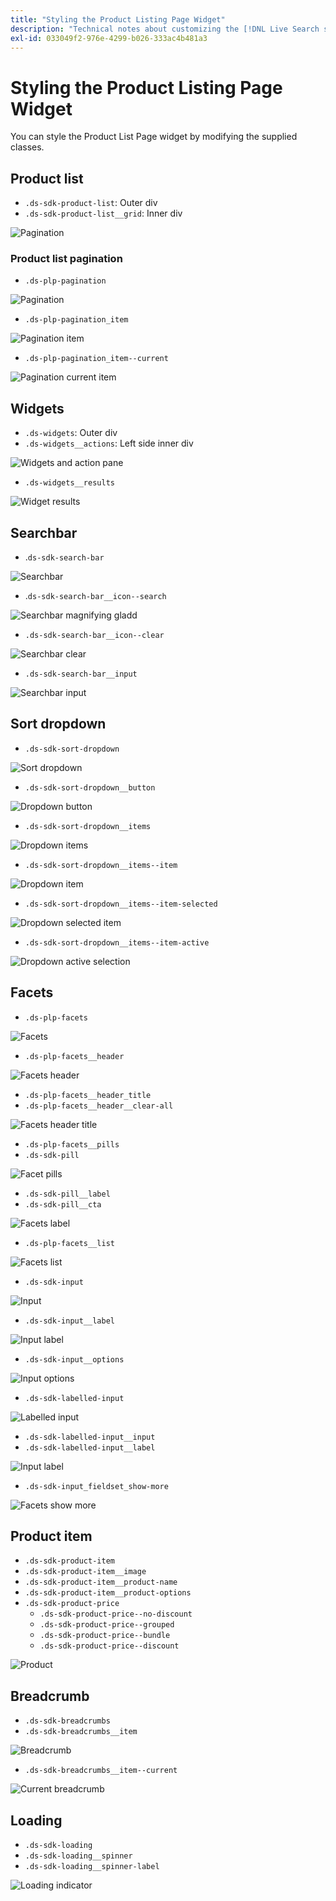 ```yaml
---
title: "Styling the Product Listing Page Widget"
description: "Technical notes about customizing the [!DNL Live Search storefront popover]"
exl-id: 033049f2-976e-4299-b026-333ac4b481a3
---
```

# Styling the Product Listing Page Widget

You can style the Product List Page widget by modifying the supplied classes.

## Product list

* `.ds-sdk-product-list`: Outer div
* `.ds-sdk-product-list__grid`: Inner div

![Pagination](assets/plp-css-product-list.png)

### Product list pagination

* `.ds-plp-pagination`

![Pagination](assets/plp-css-pagination.png)

* `.ds-plp-pagination_item`

![Pagination item](assets/plp-css-pagination-item.png)

* `.ds-plp-pagination_item--current`

![Pagination current item](assets/plp-css-pagination-item-current.png)

## Widgets

* `.ds-widgets`: Outer div
* `.ds-widgets__actions`: Left side inner div

![Widgets and action pane](assets/plp-css-widgets.png)

* `.ds-widgets__results`

![Widget results](assets/plp-css-widgets-results.png)

## Searchbar

* .`ds-sdk-search-bar`

![Searchbar](assets/plp-css-search-bar.png)

* .`ds-sdk-search-bar__icon--search`

![Searchbar magnifying gladd](assets/plp-css-search-bar-search.png)

* `.ds-sdk-search-bar__icon--clear`

![Searchbar clear](assets/plp-css-search-bar-clear.png)

* `.ds-sdk-search-bar__input`

![Searchbar input](assets/plp-css-search-bar-input.png)

## Sort dropdown

* `.ds-sdk-sort-dropdown`

![Sort dropdown](assets/plp-css-dropdown.png)

* `.ds-sdk-sort-dropdown__button`

![Dropdown button](assets/plp-css-dropdown-button.png)

* `.ds-sdk-sort-dropdown__items`

![Dropdown items](assets/plp-css-dropdown-items.png)

* `.ds-sdk-sort-dropdown__items--item`

![Dropdown item](assets/plp-css-dropdown-item.png)

* `.ds-sdk-sort-dropdown__items--item-selected`

![Dropdown selected item](assets/plp-css-dropdown-selected.png)

* `.ds-sdk-sort-dropdown__items--item-active`

![Dropdown active selection](assets/plp-css-dropdown-active.png)

## Facets


* `.ds-plp-facets`

![Facets](assets/plp-css-facets.png)

* `.ds-plp-facets__header`

![Facets header](assets/plp-css-facets-header.png)

* `.ds-plp-facets__header_title`
* `.ds-plp-facets__header__clear-all`

![Facets header title](assets/plp-css-facets-title-clear.png)

* `.ds-plp-facets__pills`
* `.ds-sdk-pill`

![Facet pills](assets/plp-css-facets-pill.png)

* `.ds-sdk-pill__label`
* `.ds-sdk-pill__cta`

![Facets label](assets/plp-css-pill-label-cta.png)

* `.ds-plp-facets__list`

![Facets list](assets/plp-css-facets-list.png)

* `.ds-sdk-input`

![Input](assets/plp-css-sdk-input.png)

* `.ds-sdk-input__label`

![Input label](assets/plp-css-sdk-input-label.png)

* `.ds-sdk-input__options`

![Input options](assets/plp-css-sdk-input-options.png)

* `.ds-sdk-labelled-input`

![Labelled input](assets/plp-css-labelled-input.png)

* `.ds-sdk-labelled-input__input`
* `.ds-sdk-labelled-input__label`

![Input label](assets/plp-css-labelled-input-label.png)

* `.ds-sdk-input_fieldset_show-more`

![Facets show more](assets/plp-css-input-show-more.png)

## Product item

* `.ds-sdk-product-item`
* `.ds-sdk-product-item__image`
* `.ds-sdk-product-item__product-name`
* `.ds-sdk-product-item__product-options`
* `.ds-sdk-product-price` 
    * `.ds-sdk-product-price--no-discount`
    * `.ds-sdk-product-price--grouped`
    * `.ds-sdk-product-price--bundle`
    * `.ds-sdk-product-price--discount`

![Product](assets/plp-css-product.png)

## Breadcrumb

* `.ds-sdk-breadcrumbs`
* `.ds-sdk-breadcrumbs__item`

![Breadcrumb](assets/plp-css-breadcrumb.png)

* `.ds-sdk-breadcrumbs__item--current`

![Current breadcrumb](assets/plp-css-breadcrumb-current.png)

## Loading

* `.ds-sdk-loading`
* `.ds-sdk-loading__spinner`
* `.ds-sdk-loading__spinner-label`

![Loading indicator](assets/plp-css-loading.png)
